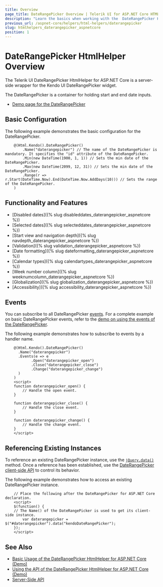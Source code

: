 ```yaml
---
title: Overview
page_title: DateRangePicker Overview | Telerik UI for ASP.NET Core HTML Helpers
description: "Learn the basics when working with the  DateRangePicker HtmlHelper for ASP.NET Core (MVC 6 or ASP.NET Core MVC)."
previous_url: /aspnet-core/helpers/html-helpers/daterangepicker
slug: htmlhelpers_daterangepicker_aspnetcore
position: 1
---
```


# DateRangePicker HtmlHelper Overview

The Telerik UI DateRangePicker HtmlHelper for ASP.NET Core is a server-side wrapper for the Kendo UI DateRangePicker widget.

The DateRangePicker is a container for holding start and end date inputs.

* [Demo page for the DateRangePicker](https://demos.telerik.com/aspnet-core/daterangepicker/index)

## Basic Configuration

The following example demonstrates the basic configuration for the DateRangePicker.

```
    @(Html.Kendo().DateRangePicker()
        .Name("daterangepicker") // The name of the DateRangePicker is mandatory. It specifies the "id" attribute of the DateRangePicker.
        .Min(new DateTime(1900, 1, 1)) // Sets the min date of the DateRangePicker.
        .Max(new DateTime(2099, 12, 31)) // Sets the min date of the DateRangePicker.
        .Range(r => r.Start(DateTime.Now).End(DateTime.Now.AddDays(10))) // Sets the range of the DateRangePicker.
    )
```

## Functionality and Features

* [Disabled dates]({% slug disableddates_daterangepicker_aspnetcore %})
* [Selected dates]({% slug selecteddates_daterangepicker_aspnetcore %})
* [Start view and navigation depth]({% slug navdepth_daterangepicker_aspnetcore %})
* [Validation]({% slug validation_daterangepicker_aspnetcore %})
* [Date formatting]({% slug dateformatting_daterangepicker_aspnetcore %})
* [Calendar types]({% slug calendartypes_daterangepicker_aspnetcore %})
* [Week number column]({% slug weeknumcolumn_daterangepicker_aspnetcore %})
* [Globalization]({% slug globalization_daterangepicker_aspnetcore %})
* [Accessibility]({% slug accessibility_daterangepicker_aspnetcore %})

## Events

You can subscribe to all DateRangePicker [events](/api/daterangepicker). For a complete example on basic DateRangePicker events, refer to the [demo on using the events of the DateRangePicker](https://demos.telerik.com/aspnet-core/daterangepicker/events).

The following example demonstrates how to subscribe to events by a handler name.

```
    @(Html.Kendo().DateRangePicker()
      .Name("daterangepicker")
      .Events(e => e
            .Open("daterangepicker_open")
            .Close("daterangepicker_close")
            .Change("daterangepicker_change")
      )
    )
    <script>
    function daterangepicker_open() {
        // Handle the open event.
    }

    function daterangepicker_close() {
        // Handle the close event.
    }

    function daterangepicker_change() {
        // Handle the change event.
    }
    </script>
```

## Referencing Existing Instances

To reference an existing DateRangePicker instance, use the [`jQuery.data()`](http://api.jquery.com/jQuery.data/) method. Once a reference has been established, use the [DateRangePicker client-side API](/api/daterangepicker) to control its behavior.

The following example demonstrates how to access an existing DateRangePicker instance.

        // Place the following after the DateRangePicker for ASP.NET Core declaration.
        <script>
        $(function() {
        // The Name() of the DateRangePicker is used to get its client-side instance.
            var daterangepicker = $("#daterangepicker").data("kendoDateRangePicker");
        });
        </script>

## See Also

* [Basic Usage of the DateRangePicker HtmlHelper for ASP.NET Core (Demo)](https://demos.telerik.com/aspnet-core/daterangepicker/index)
* [Using the API of the DateRangePicker HtmlHelper for ASP.NET Core (Demo)](https://demos.telerik.com/aspnet-core/daterangepicker/api)
* [Server-Side API](/api/daterangepicker)
